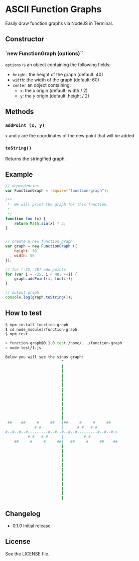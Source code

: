 ASCII Function Graphs
=====================

Easily draw function graphs via NodeJS in Terminal.

## Constructor

### `new FunctionGraph (options)``

`options` is an object containing the following fields:

 - `height`: the height of the graph (default: 40)
 - `width`: the width of the graph (default: 60)
 - `center` an object containing:
   - `x`: the *x* origin (default: width / 2)
   - `y`: the *y* origin (default: height / 2)

## Methods

### `addPoint (x, y)`

`x` and `y` are the coordinates of the new point that will be added

### `toString()`

Returns the stringified graph.

## Example
```js
// dependencies
var FunctionGraph = require("function-graph");

/**
 *  We will print the graph for this function.
 *
 */
function foo (x) {
    return Math.sin(x) * 3;
}


// create a new function graph
var graph = new FunctionGraph ({
    height: 30
  , width: 50
});

// for [-25, 48) add points
for (var i = -25; i < 48; ++i) {
    graph.addPoint(i, foo(i));
}

// output graph
console.log(graph.toString());
```

## How to test
```sh
$ npm install function-graph
$ cd node_modules/function-graph
$ npm test

> function-graph@0.1.0 test /home/.../function-graph
> node test/1.js

Below you will see the sinus graph:
                         ^
                         |
                         |
                         |
                         |
                         |
                         |
                         |
                         |
                         |
                         |
                         |
                         |
 ##    ##     #     ##   |##     #     #     ##
             # #         |      # #   # #
#--#--#--#---------#--#--#--#--#---------#--#--#->
          # #   # #      |         # #
    ##     #     #     ##|   ##     #     ##    ##
                         |
                         |
                         |
                         |
                         |
                         |
                         |
                         |
                         |
                         |
                         |
                         |


```

## Changelog

 - 0.1.0
   Initial release

## License
See the LICENSE file.
